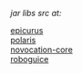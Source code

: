 _jar libs src at:_

[epicurus](https://github.com/k0smik0/epicurus)  
[polaris](https://github.com/k0smik0/polaris)  
[novocation-core](https://github.com/novoda/Novocation)  
[roboguice](https://github.com/roboguice/roboguice)  